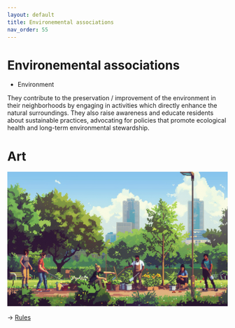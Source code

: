 ```yaml
---
layout: default
title: Environemental associations
nav_order: 55
---
```


# Environemental associations


* Environment

They contribute to the preservation / improvement of the environment in their neighborhoods by engaging in activities  which directly enhance the natural surroundings. They also raise awareness and educate residents about sustainable practices, advocating for policies that promote ecological health and long-term environmental stewardship.

# Art

![](art/pEnv.png)


-> [Rules](rules.md)

